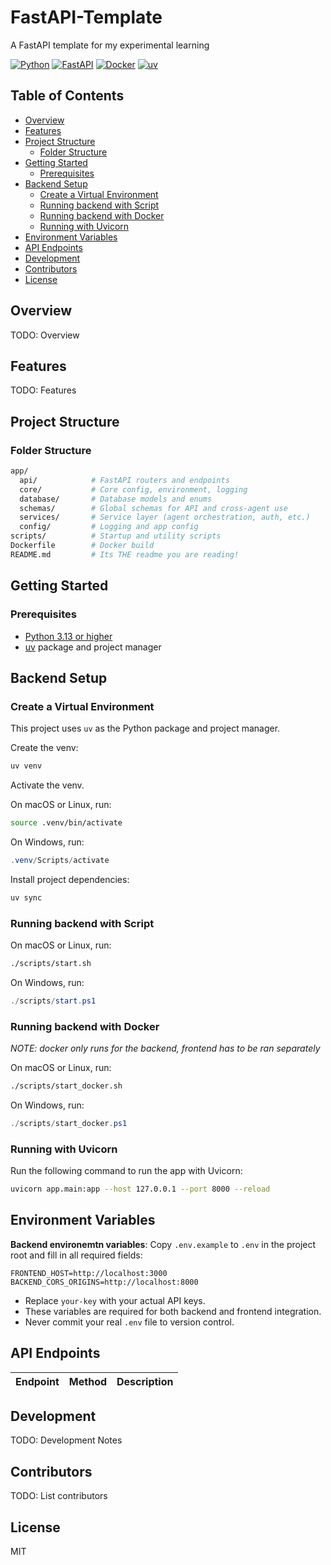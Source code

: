 # FastAPI-Template

A FastAPI template for my experimental learning

[![Python](https://img.shields.io/badge/Python-3.13+-3776AB?style=for-the-badge&logo=python&logoColor=white)](https://python.org)
[![FastAPI](https://img.shields.io/badge/FastAPI-009688?style=for-the-badge&logo=fastapi&logoColor=white)](https://fastapi.tiangolo.com/)
[![Docker](https://img.shields.io/badge/Docker-2496ED?style=for-the-badge&logo=docker&logoColor=white)](https://docker.com)
[![uv](https://img.shields.io/badge/uv-DE5FE9?style=for-the-badge&logo=astral&logoColor=white)](https://docs.astral.sh/uv/)

## Table of Contents

- [Overview](#overview)
- [Features](#features)
- [Project Structure](#project-structure)
  - [Folder Structure](#folder-structure)
- [Getting Started](#getting-started)
  - [Prerequisites](#prerequisites)
- [Backend Setup](#backend-setup)
  - [Create a Virtual Environment](#create-a-virtual-environment)
  - [Running backend with Script](#running-backend-with-script)
  - [Running backend with Docker](#running-backend-with-docker)
  - [Running with Uvicorn](#running-with-uvicorn)
- [Environment Variables](#environment-variables)
- [API Endpoints](#api-endpoints)
- [Development](#development)
- [Contributors](#contributors)
- [License](#license)

## Overview <a id="overview"></a>

TODO: Overview

## Features <a id="features"></a>

TODO: Features

## Project Structure <a id="project-structure"></a>

### Folder Structure <a id="folder-structure"></a>

```sh
app/
  api/            # FastAPI routers and endpoints
  core/           # Core config, environment, logging
  database/       # Database models and enums
  schemas/        # Global schemas for API and cross-agent use
  services/       # Service layer (agent orchestration, auth, etc.)
  config/         # Logging and app config
scripts/          # Startup and utility scripts
Dockerfile        # Docker build
README.md         # Its THE readme you are reading!
```

## Getting Started <a id="getting-started"></a>

### Prerequisites <a id="prerequisites"></a>

- [Python 3.13 or higher](https://www.python.org/downloads/)
- [uv](https://docs.astral.sh/uv/getting-started/installation/) package and project manager

## Backend Setup <a id="backend-setup"></a>

### Create a Virtual Environment <a id="create-a-virtual-environment"></a>

This project uses `uv` as the Python package and project manager.

Create the venv:

```sh
uv venv
```

Activate the venv.

On macOS or Linux, run:

```sh
source .venv/bin/activate
```

On Windows, run:

```powershell
.venv/Scripts/activate
```

Install project dependencies:

```sh
uv sync
```

### Running backend with Script <a id="running-backend-with-script"></a>

On macOS or Linux, run:

```sh
./scripts/start.sh
```

On Windows, run:

```ps1
./scripts/start.ps1
```

### Running backend with Docker <a id="running-backend-with-docker"></a>

*NOTE: docker only runs for the backend, frontend has to be ran separately*

On macOS or Linux, run:

```sh
./scripts/start_docker.sh
```

On Windows, run:

```ps1
./scripts/start_docker.ps1
```

### Running with Uvicorn <a id="running-with-uvicorn"></a>

Run the following command to run the app with Uvicorn:

```sh
uvicorn app.main:app --host 127.0.0.1 --port 8000 --reload
```

## Environment Variables <a id="environment-variables"></a>

**Backend environemtn variables**: Copy `.env.example` to `.env` in the project root and fill in all required fields:

```env
FRONTEND_HOST=http://localhost:3000
BACKEND_CORS_ORIGINS=http://localhost:8000
```

- Replace `your-key` with your actual API keys.
- These variables are required for both backend and frontend integration.
- Never commit your real `.env` file to version control.

## API Endpoints <a id="api-endpoints"></a>

| Endpoint | Method | Description |
|----------|--------|-------------|

## Development <a id="development"></a>

TODO: Development Notes

## Contributors <a id="contributors"></a>

TODO: List contributors

## License

MIT

